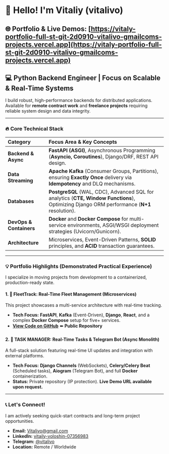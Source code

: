 # 👋 Hello! I'm Vitaliy (vitalivo)

## 🌐 **Portfolio & Live Demos:** [https://vitaly-portfolio-full-st-git-2d0910-vitalivo-gmailcoms-projects.vercel.app](https://vitaly-portfolio-full-st-git-2d0910-vitalivo-gmailcoms-projects.vercel.app)

## 💻 Python Backend Engineer | Focus on Scalable & Real-Time Systems

I build robust, high-performance backends for distributed applications. Available for **remote contract work** and **freelance projects** requiring reliable system design and data integrity.

---

### 🔥 Core Technical Stack

| Category | Focus Area & Key Concepts |
| :--- | :--- |
| **Backend & Async** | **FastAPI (ASGI)**, Asynchronous Programming (**Asyncio, Coroutines**), Django/DRF, REST API design. |
| **Data Streaming** | **Apache Kafka** (Consumer Groups, Partitions), ensuring **Exactly Once** delivery via **Idempotency** and DLQ mechanisms. |
| **Databases** | **PostgreSQL** (WAL, CDC), Advanced SQL for analytics (**CTE, Window Functions**), Optimizing Django ORM performance (**N+1** resolution). |
| **DevOps & Containers** | **Docker** and **Docker Compose** for multi-service environments, ASGI/WSGI deployment strategies (Uvicorn/Gunicorn). |
| **Architecture** | Microservices, Event-Driven Patterns, **SOLID** principles, and **ACID** transaction guarantees. |

---

### 💡 Portfolio Highlights (Demonstrated Practical Experience)

I specialize in moving projects from development to a containerized, production-ready state.

#### 1. 🚗 FleetTrack: Real-Time Fleet Management (Microservices)

This project showcases a multi-service architecture with real-time tracking.
* **Tech Focus:** **FastAPI**, **Kafka** (Event-Driven), **Django**, **React**, and a complex **Docker Compose** setup for five+ services.
* **[View Code on GitHub](https://github.com/vitalivo/fleettrack)** ⬅️ **Public Repository**

#### 2. 🚀 TASK MANAGER: Real-Time Tasks & Telegram Bot (Async Monolith)

A full-stack solution featuring real-time UI updates and integration with external platforms.
* **Tech Focus:** **Django Channels** (WebSockets), **Celery/Celery Beat** (Scheduled tasks), **Aiogram** (Telegram Bot), and full **Docker** containerization.
* **Status:** Private repository (IP protection). **Live Demo URL available upon request.**

---

### 📞 Let's Connect!

I am actively seeking quick-start contracts and long-term project opportunities.

* **Email:** Vitalivo@gmail.com
* **LinkedIn:** [vitaily-voloshin-07356983](https://www.linkedin.com/in/vitaily-voloshin-07356983)
* **Telegram:** [@vitalivo](https://t.me/vitalivo)
* **Location:** Remote / Worldwide
